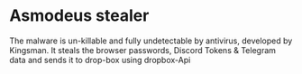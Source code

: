# Asmodeus stealer
The malware is un-killable and fully undetectable by antivirus, developed by Kingsman. It steals the browser passwords, Discord Tokens &amp; Telegram data and sends it to drop-box using dropbox-Api
